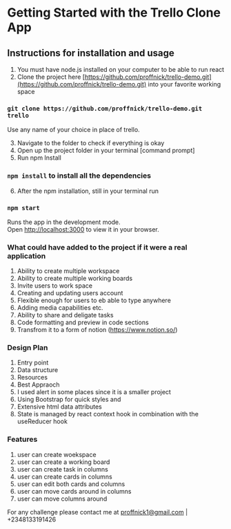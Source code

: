 # Getting Started with the Trello Clone App


## Instructions for installation and usage
1. You must have node.js installed on your computer to be able to run react
2. Clone the project here
[https://github.com/proffnick/trello-demo.git](https://github.com/proffnick/trello-demo.git) into your favorite working space

### `git clone https://github.com/proffnick/trello-demo.git trello` 
Use any name of your choice in place of trello.

3. Navigate to the folder to check if everything is okay
4. Open up the project folder in your terminal [command prompt]
5. Run npm Install
### `npm install` to install all the dependencies
6. After the npm installation, still in your terminal run
### `npm start`

Runs the app in the development mode.\
Open [http://localhost:3000](http://localhost:3000) to view it in your browser.


### What could have added to the project if it were a real application
1. Ability to create multiple workspace
2. Ability to create multiple working boards
3. Invite users to work space
4. Creating and updating users account
5. Flexible enough for users to eb able to type anywhere
6. Adding media capabilities etc.
7. Ability to share and deligate tasks
8. Code formatting and preview in code sections
9. Transfrom it to a form of notion (https://www.notion.so/)

### Design Plan 
1. Entry point
2. Data structure
3. Resources
4. Best Appraoch
5. I used alert in some places since it is a smaller project
6. Using Bootstrap for quick styles and 
7. Extensive html data attributes
8. State is managed by react context hook in combination with the useReducer hook

### Features
1. user can create woekspace
2. user can create a working board
3. user can create task in columns
4. user can create cards in columns
5. user can edit both cards and columns
6. user can move cards around in columns
7. user can move columns around 

For any challenge please contact me at proffnick1@gmail.com | +2348133191426


